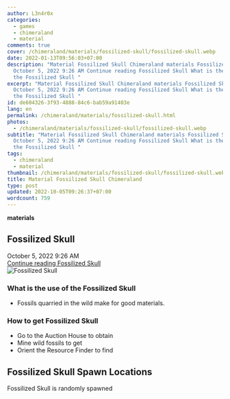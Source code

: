 ```yaml
---
author: L3n4r0x
categories:
  - games
  - chimeraland
  - material
comments: true
cover: /chimeraland/materials/fossilized-skull/fossilized-skull.webp
date: 2022-01-13T09:56:03+07:00
description: "Material Fossilized Skull Chimeraland materials Fossilized Skull
  October 5, 2022 9:26 AM Continue reading Fossilized Skull What is the use of
  the Fossilized Skull "
excerpt: "Material Fossilized Skull Chimeraland materials Fossilized Skull
  October 5, 2022 9:26 AM Continue reading Fossilized Skull What is the use of
  the Fossilized Skull "
id: de604326-3f93-4888-84c6-bab59a91403e
lang: en
permalink: /chimeraland/materials/fossilized-skull.html
photos:
  - /chimeraland/materials/fossilized-skull/fossilized-skull.webp
subtitle: "Material Fossilized Skull Chimeraland materials Fossilized Skull
  October 5, 2022 9:26 AM Continue reading Fossilized Skull What is the use of
  the Fossilized Skull "
tags:
  - chimeraland
  - material
thumbnail: /chimeraland/materials/fossilized-skull/fossilized-skull.webp
title: Material Fossilized Skull Chimeraland
type: post
updated: 2022-10-05T09:26:37+07:00
wordcount: 759
---
```


<link
  rel="stylesheet"
  href="https://rawcdn.githack.com/dimaslanjaka/Web-Manajemen/870a349/css/bootstrap-5-3-0-alpha3-wrapper.css"
/>
<section id="bootstrap-wrapper">
  <div data-bs-theme="dark">
    <div
      class="row g-0 border rounded overflow-hidden flex-md-row mb-4 shadow-sm position-relative bg-dark text-light"
    >
      <div class="col p-4 d-flex flex-column position-static">
        <strong class="d-inline-block mb-2 text-success">materials</strong>
        <h2 class="mb-0">Fossilized Skull</h2>
        <div class="mb-1 text-muted">October 5, 2022 9:26 AM</div>
        <a
          href="/chimeraland/materials/fossilized-skull.html"
          class="stretched-link d-none text-primary"
          >Continue reading Fossilized Skull</a
        >
      </div>
      <div class="col-auto d-none d-md-block d-lg-block">
        <img
          src="https://www.webmanajemen.com/chimeraland/materials/fossilized-skull/fossilized-skull.webp"
          alt="Fossilized Skull"
        />
      </div>
    </div>
    <div class="row">
      <div class="col-lg-6 col-12 mb-2">
        <div class="card">
          <div class="card-body">
            <h3 class="card-title">What is the use of the Fossilized Skull</h3>
            <div class="card-text">
              <ul>
                <li>Fossils quarried in the wild make for good materials.</li>
              </ul>
            </div>
          </div>
        </div>
      </div>
      <div class="col-lg-6 col-12 mb-2">
        <div class="card">
          <div class="card-body">
            <h3 class="card-title">How to get Fossilized Skull</h3>
            <div class="card-text">
              <ul>
                <li>Go to the Auction House to obtain</li>
                <li>Mine wild fossils to get</li>
                <li>Orient the Resource Finder to find</li>
              </ul>
            </div>
          </div>
        </div>
      </div>
      <div class="col-12 mb-2">
        <h2>Fossilized Skull Spawn Locations</h2>
        <p>Fossilized Skull is randomly spawned</p>
      </div>
    </div>
  </div>
</section>